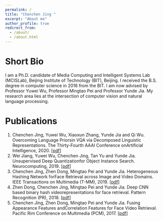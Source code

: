 ```yaml
---
permalink: /
title: "Chenchen Jing "
excerpt: "About me"
author_profile: true
redirect_from: 
  - /about/
  - /about.html
---
```


<!-- This is the front page of a website that is powered by the [academicpages template](https://github.com/academicpages/academicpages.github.io) and hosted on GitHub pages. [GitHub pages](https://pages.github.com) is a free service in which websites are built and hosted from code and data stored in a GitHub repository, automatically updating when a new commit is made to the respository. This template was forked from the [Minimal Mistakes Jekyll Theme](https://mmistakes.github.io/minimal-mistakes/) created by Michael Rose, and then extended to support the kinds of content that academics have: publications, talks, teaching, a portfolio, blog posts, and a dynamically-generated CV. You can fork [this repository](https://github.com/academicpages/academicpages.github.io) right now, modify the configuration and markdown files, add your own PDFs and other content, and have your own site for free, with no ads! An older version of this template powers my own personal website at [stuartgeiger.com](http://stuartgeiger.com), which uses [this Github repository](https://github.com/staeiou/staeiou.github.io). -->

Short Bio
======
I am a Ph.D. candidate of Media Computing and Intelligent Systems Lab (MCISLab), Beijing Institute of Technology (BIT), Beijing. I received the B.S. degree in computer science in 2016 from the BIT. I am now advised by Professor Yuwei Wu, Professor Mingtao Pei and Professor Yunde Jia. My research area lies at the intersection of computer vision and natural language processing.

Publications
======
1. Chenchen Jing, Yuwei Wu, Xiaoxun Zhang, Yunde Jia and Qi Wu. Overcoming Language Priorsin VQA via Decomposed Linguistic Representations. The Thirty-Fourth AAAI Conference onArtificial Intelligence, 2020. [[pdf](/files/papers/2020/AAAI_Decom_VQA.pdf)]
1. Wei Jiang, Yuwei Wu, Chenchen Jing, Tan Yu and Yunde Jia. Unsupervised Deep Quantizationfor Object Instance Search. Neurocomputing, 2019. [[pdf](/files/papers/2019/Neurocompution_UDQ.pdf)]
1. Chenchen Jing, Zhen Dong, Mingtao Pei and Yunde Jia. Heterogeneous Hashing Network forFace Retrieval across Image and Video Domains. IEEE Transactions on Multimedia (T-MM), 2019. [[pdf](/files/papers/2019/TMM_HHN.pdf)]
1. Zhen Dong, Chenchen Jing, Mingtao Pei and Yunde Jia. Deep CNN based binary hash videorepresentations for face retrieval. Pattern Recognition (PR), 2018. [[pdf](/files/papers/2018/PR_Hash_Video.pdf)]
1. Chenchen Jing, Zhen Dong, Mingtao Pei and Yunde Jia. Fusing Appearance Features andCorrelation Features for Face Video Retrieval. Pacific Rim Conference on Multimedia (PCM), 2017. [[pdf](/files/papers/2017/PCM_Fusing.pdf)]

<!-- Site-wide configuration
------
The main configuration file for the site is in the base directory in [_config.yml](https://github.com/academicpages/academicpages.github.io/blob/master/_config.yml), which defines the content in the sidebars and other site-wide features. You will need to replace the default variables with ones about yourself and your site's github repository. The configuration file for the top menu is in [_data/navigation.yml](https://github.com/academicpages/academicpages.github.io/blob/master/_data/navigation.yml). For example, if you don't have a portfolio or blog posts, you can remove those items from that navigation.yml file to remove them from the header. 

Create content & metadata
------
For site content, there is one markdown file for each type of content, which are stored in directories like _publications, _talks, _posts, _teaching, or _pages. For example, each talk is a markdown file in the [_talks directory](https://github.com/academicpages/academicpages.github.io/tree/master/_talks). At the top of each markdown file is structured data in YAML about the talk, which the theme will parse to do lots of cool stuff. The same structured data about a talk is used to generate the list of talks on the [Talks page](https://academicpages.github.io/talks), each [individual page](https://academicpages.github.io/talks/2012-03-01-talk-1) for specific talks, the talks section for the [CV page](https://academicpages.github.io/cv), and the [map of places you've given a talk](https://academicpages.github.io/talkmap.html) (if you run this [python file](https://github.com/academicpages/academicpages.github.io/blob/master/talkmap.py) or [Jupyter notebook](https://github.com/academicpages/academicpages.github.io/blob/master/talkmap.ipynb), which creates the HTML for the map based on the contents of the _talks directory).

**Markdown generator**

I have also created [a set of Jupyter notebooks](https://github.com/academicpages/academicpages.github.io/tree/master/markdown_generator
) that converts a CSV containing structured data about talks or presentations into individual markdown files that will be properly formatted for the academicpages template. The sample CSVs in that directory are the ones I used to create my own personal website at stuartgeiger.com. My usual workflow is that I keep a spreadsheet of my publications and talks, then run the code in these notebooks to generate the markdown files, then commit and push them to the GitHub repository.

How to edit your site's GitHub repository
------
Many people use a git client to create files on their local computer and then push them to GitHub's servers. If you are not familiar with git, you can directly edit these configuration and markdown files directly in the github.com interface. Navigate to a file (like [this one](https://github.com/academicpages/academicpages.github.io/blob/master/_talks/2012-03-01-talk-1.md) and click the pencil icon in the top right of the content preview (to the right of the "Raw | Blame | History" buttons). You can delete a file by clicking the trashcan icon to the right of the pencil icon. You can also create new files or upload files by navigating to a directory and clicking the "Create new file" or "Upload files" buttons. 

Example: editing a markdown file for a talk
![Editing a markdown file for a talk](/images/editing-talk.png)

For more info
------
More info about configuring academicpages can be found in [the guide](https://academicpages.github.io/markdown/). The [guides for the Minimal Mistakes theme](https://mmistakes.github.io/minimal-mistakes/docs/configuration/) (which this theme was forked from) might also be helpful.
 -->